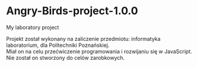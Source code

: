 # Angry-Birds-project-1.0.0
My laboratory project 

Projekt został wykonany na zaliczenie przedmiotu: informatyka laboratorium, dla Politechniki Poznańskiej.  
Miał on na celu przećwiczenie programowania i rozwijaniu się w JavaScript.
Nie został on stworzony do celów zarobkowych. 
